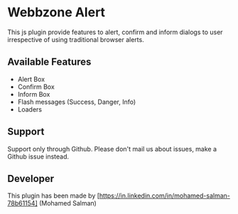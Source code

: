 # Webbzone Alert

This js plugin provide features to alert, confirm and inform dialogs to user irrespective of using traditional browser alerts.

## Available Features

- Alert Box
- Confirm Box
- Inform Box
- Flash messages (Success, Danger, Info)
- Loaders

## Support

Support only through Github. Please don't mail us about issues, make a Github issue instead.

## Developer

This plugin has been made by [https://in.linkedin.com/in/mohamed-salman-78b61154] (Mohamed Salman)
